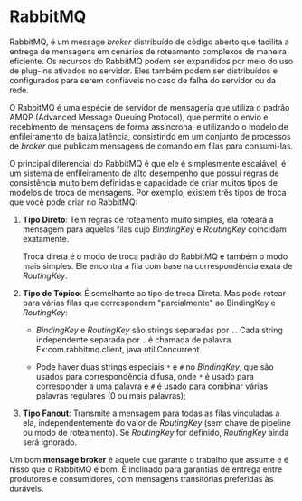 # RabbitMQ

RabbitMQ, é um message _broker_ distribuído de código aberto que facilita a entrega de mensagens em cenários de roteamento complexos de maneira eficiente. Os recursos do RabbitMQ podem ser expandidos por meio do uso de plug-ins ativados no servidor. Eles também podem ser distribuídos e configurados para serem confiáveis ​​no caso de falha do servidor ou da rede.

O RabbitMQ é uma espécie de servidor de mensageria que utiliza o padrão AMQP (Advanced Message Queuing Protocol), que permite o envio e recebimento de mensagens de forma assíncrona, e utilizando o modelo de enfileiramento de baixa latência, consistindo em um conjunto de processos de _broker_ que publicam mensagens de comando em filas para consumi-las.

O principal diferencial do RabbitMQ é que ele é simplesmente escalável, é um sistema de enfileiramento de alto desempenho que possui regras de consistência muito bem definidas e capacidade de criar muitos tipos de modelos de troca de mensagens. Por exemplo, existem três tipos de troca que você pode criar no RabbitMQ:

1. **Tipo Direto**: Tem regras de roteamento muito simples, ela roteará a mensagem para aquelas filas cujo _BindingKey_ e _RoutingKey_ coincidam exatamente.

    Troca direta é o modo de troca padrão do RabbitMQ e também o modo mais simples. Ele encontra a fila com base na correspondência exata de _RoutingKey_.

1. **Tipo de Tópico**: É semelhante ao tipo de troca Direta. Mas pode rotear para várias filas que correspondem "parcialmente" ao BindingKey e _RoutingKey_:

    - _BindingKey_ e _RoutingKey_ são strings separadas por `.`. Cada string independente separada por `.` é chamada de palavra. Ex:com.rabbitmq.client, java.util.Concurrent.

    - Pode haver duas strings especiais `*` e `#` no _BindingKey_, que são usados ​​para correspondência difusa, onde `*` é usado para corresponder a uma palavra e `#` é usado para combinar várias palavras regulares (0 ou mais palavras);

1. **Tipo Fanout**: Transmite a mensagem para todas as filas vinculadas a ela, independentemente do valor de _RoutingKey_ (sem chave de pipeline ou modo de roteamento). Se _RoutingKey_ for definido, _RoutingKey_ ainda será ignorado.

Um bom **mensage broker** é aquele que garante o trabalho que assume e é nisso que o RabbitMQ é bom. É inclinado para garantias de entrega entre produtores e consumidores, com mensagens transitórias preferidas às duráveis.
